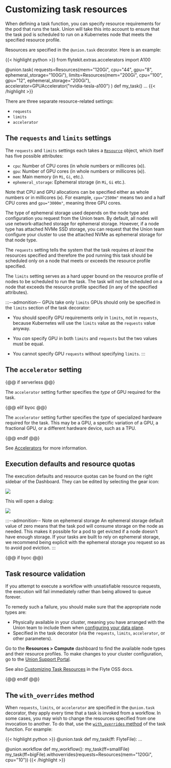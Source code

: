 # Customizing task resources

When defining a task function, you can specify resource requirements for the pod that runs the task.
Union will take this into account to ensure that the task pod is scheduled to run on a Kubernetes node that meets the specified resource profile.

Resources are specified in the `@union.task` decorator. Here is an example:

{{< highlight python >}}
from flytekit.extras.accelerators import A100

@union.task(
requests=Resources(mem="120Gi", cpu="44", gpu="8", ephemeral_storage="100Gi"),
limits=Resources(mem="200Gi", cpu="100", gpu="12", ephemeral_storage="200Gi"),
accelerator=GPUAccelerator("nvidia-tesla-a100")
)
def my_task()
...
{{< /highlight >}}

There are three separate resource-related settings:

- `requests`
- `limits`
- `accelerator`

## The `requests` and `limits` settings

The `requests` and `limits` settings each takes a [`Resource`](https://docs.flyte.org/en/latest/api/flytekit/generated/flytekit.Resources.html#flytekit-resources) object, which itself has five possible attributes:

- `cpu`: Number of CPU cores (in whole numbers or millicores (`m`)).
- `gpu`: Number of GPU cores (in whole numbers or millicores (`m`)).
- `mem`: Main memory (in `Mi`, `Gi`, etc.).
- `ephemeral_storage`: Ephemeral storage (in `Mi`, `Gi` etc.).

Note that CPU and GPU allocations can be specified either as whole numbers or in millicores (`m`). For example, `cpu="2500m"` means two and a half CPU cores and `gpu="3000m"`, meaning three GPU cores.

The type of ephemeral storage used depends on the node type and configuration you request from the Union team. By default, all nodes will use network-attached storage for ephemeral storage. However, if a node type has attached NVMe SSD storage, you can request that the Union team configure your cluster to use the attached NVMe as ephemeral storage for that node type.

The `requests` setting tells the system that the task requires _at least_ the resources specified and therefore the pod running this task should be scheduled only on a node that meets or exceeds the resource profile specified.

The `limits` setting serves as a hard upper bound on the resource profile of nodes to be scheduled to run the task.
The task will not be scheduled on a node that exceeds the resource profile specified (in any of the specified attributes).

:::--admonition-- GPUs take only `limits`
GPUs should only be specified in the `limits` section of the task decorator:

- You should specify GPU requirements only in `limits`, not in `requests`, because Kubernetes will use the `limits` value as the `requests` value anyway.

- You _can_ specify GPU in both `limits` and `requests` but the two values must be equal.

- You cannot specify GPU `requests` without specifying `limits`.
  :::

## The `accelerator` setting

{@@ if serverless @@}

The `accelerator` setting further specifies the _type_ of GPU required for the task.

{@@ elif byoc @@}

The `accelerator` setting further specifies the _type_ of specialized hardware required for the task.
This may be a GPU, a specific variation of a GPU, a fractional GPU, or a different hardware device, such as a TPU.

{@@ endif @@}

See [Accelerators](./accelerators.md) for more information.

## Execution defaults and resource quotas

The execution defaults and resource quotas can be found on the right sidebar of the Dashboard.
They can be edited by selecting the gear icon:

![](/_static/images/user-guide/core-concepts/tasks/task-hardware-environment/customizing-task-resources/execution-defaults-gear.png)

This will open a dialog:

![](/_static/images/user-guide/core-concepts/tasks/task-hardware-environment/customizing-task-resources/execution-defaults-dialog.png)

:::--admonition-- Note on ephemeral storage
An ephemeral storage default value of zero means that the task pod will consume storage on the node as needed.
This makes it possible for a pod to get evicted if a node doesn't have enough storage. If your tasks are built to rely on
ephemeral storage, we recommend being explicit with the ephemeral storage you request so as to avoid pod eviction.
:::

{@@ if byoc @@}

## Task resource validation

If you attempt to execute a workflow with unsatisfiable resource requests, the execution will fail immediately rather than being allowed to queue forever.

To remedy such a failure, you should make sure that the appropriate node types are:

- Physically available in your cluster, meaning you have arranged with the Union team to include them when [configuring your data plane](../../../data-plane-setup/configuring-your-data-plane.md).
- Specified in the task decorator (via the `requests`, `limits`, `accelerator`, or other parameters).

Go to the **Resources > Compute** dashboard to find the available node types and their resource profiles.
To make changes to your cluster configuration, go to the [Union Support Portal](https://get.support.union.ai/servicedesk/customer/portal/1/group/6/create/30).

See also [Customizing Task Resources](https://docs.flyte.org/en/latest/deployment/configuration/customizable_resources.html#task-resources) in the Flyte OSS docs.

{@@ endif @@}

## The `with_overrides` method

When `requests`, `limits`, or `accelerator` are specified in the `@union.task` decorator, they apply every time that a task is invoked from a workflow.
In some cases, you may wish to change the resources specified from one invocation to another.
To do that, use the [`with_overrides` method](https://docs.flyte.org/en/latest/flytesnacks/examples/productionizing/customizing_resources.html#resource-with-overrides) of the task function.
For example:

{{< highlight python >}}
@union.task
def my_task(ff: FlyteFile):
...

@union.workflow
def my_workflow():
my_task(ff=smallFile)
my_task(ff=bigFile).withoverrides(requests=Resources(mem="120Gi", cpu="10"))
{{< /highlight >}}

